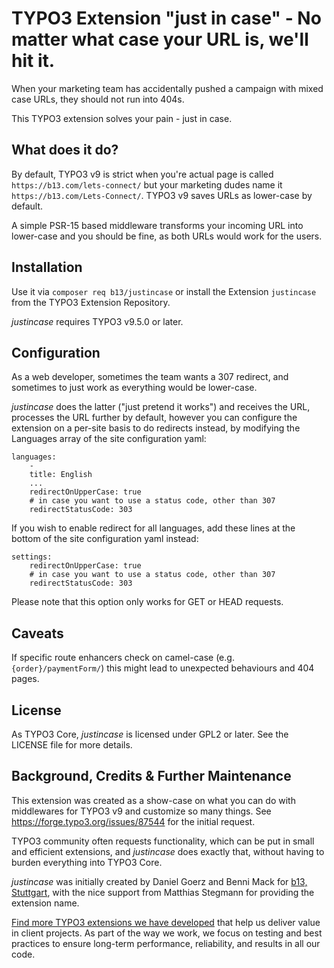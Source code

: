 # TYPO3 Extension "just in case" - No matter what case your URL is, we'll hit it.

When your marketing team has accidentally pushed a campaign with mixed case URLs, they should not run into 404s.

This TYPO3 extension solves your pain - just in case.

## What does it do?

By default, TYPO3 v9 is strict when you're actual page is called `https://b13.com/lets-connect/` but your marketing
dudes name it `https://b13.com/Lets-Connect/`. TYPO3 v9 saves URLs as lower-case by default.

A simple PSR-15 based middleware transforms your incoming URL into lower-case and you should be fine, as
both URLs would work for the users.

## Installation

Use it via `composer req b13/justincase` or install the Extension `justincase` from the TYPO3 Extension Repository.

_justincase_ requires TYPO3 v9.5.0 or later.

## Configuration

As a web developer, sometimes the team wants a 307 redirect, and sometimes to just work as everything would be lower-case.

_justincase_ does the latter ("just pretend it works") and receives the URL, processes the URL further by default, however
you can configure the extension on a per-site basis to do redirects instead, by modifying the Languages array of the
site configuration yaml:

    languages:
        -
        title: English
        ...
        redirectOnUpperCase: true
        # in case you want to use a status code, other than 307
        redirectStatusCode: 303

If you wish to enable redirect for all languages, add these lines at the bottom of the site configuration yaml instead:

    settings:
        redirectOnUpperCase: true
        # in case you want to use a status code, other than 307
        redirectStatusCode: 303

Please note that this option only works for GET or HEAD requests.

## Caveats

If specific route enhancers check on camel-case (e.g. `{order}/paymentForm/`) this might lead to unexpected behaviours
and 404 pages.

## License

As TYPO3 Core, _justincase_ is licensed under GPL2 or later. See the LICENSE file for more details.

## Background, Credits & Further Maintenance

This extension was created as a show-case on what you can do with middlewares for TYPO3 v9 and customize
so many things. See https://forge.typo3.org/issues/87544 for the initial request.

TYPO3 community often requests functionality, which can be put in small and efficient extensions, and _justincase_ does
exactly that, without having to burden everything into TYPO3 Core.

_justincase_ was initially created by Daniel Goerz and Benni Mack for [b13, Stuttgart](https://b13.com), with the nice
support from Matthias Stegmann for providing the extension name.

[Find more TYPO3 extensions we have developed](https://b13.com/useful-typo3-extensions-from-b13-to-you) that help us deliver value in client projects. As part of the way we work, we focus on testing and best practices to ensure long-term performance, reliability, and results in all our code.
